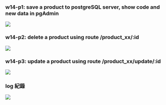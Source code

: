 ### w14-p1: save a product to postgreSQL server, show code and new data in pgAdmin

![](https://i.imgur.com/Gximn8g.jpg)

### w14-p2: delete a product using route /product_xx/:id

![](https://i.imgur.com/N97gjhT.jpg)

### w14-p3: update a product using route /product_xx/update/:id

![](https://i.imgur.com/g8Rrp0e.jpg)

### log 紀錄

![](https://i.imgur.com/crQf6EE.jpg)
